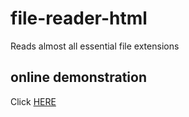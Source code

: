 # file-reader-html
Reads almost all essential file extensions
## online demonstration
Click [HERE](https://ayushch80.github.io/file-reader-html/)
